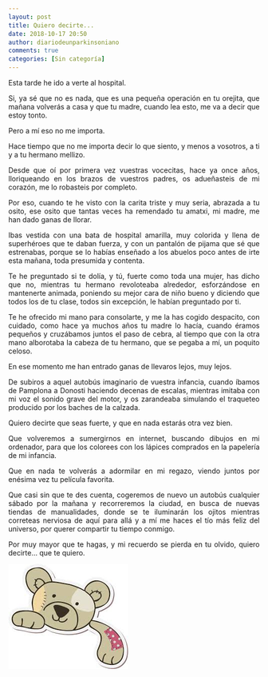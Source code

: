 ```yaml
---
layout: post
title: Quiero decirte...
date: 2018-10-17 20:50
author: diariodeunparkinsoniano
comments: true
categories: [Sin categoría]
---
```

<p style="text-align:justify;">Esta tarde he ido a verte al hospital.</p>
<p style="text-align:justify;">Si, ya sé que no es nada, que es una pequeña operación en tu orejita, que mañana volverás a casa y que tu madre, cuando lea esto, me va a decir que estoy tonto.</p>
<p style="text-align:justify;">Pero a mí eso no me importa.</p>
<p style="text-align:justify;">Hace tiempo que no me importa decir lo que siento, y menos a vosotros, a ti y a tu hermano mellizo.</p>
<p style="text-align:justify;">Desde que oí por primera vez vuestras vocecitas, hace ya once años, lloriqueando en los brazos de vuestros padres, os adueñasteis de mi corazón, me lo robasteis por completo.</p>
<p style="text-align:justify;">Por eso, cuando te he visto con la carita triste y muy seria, abrazada a tu osito, ese osito que tantas veces ha remendado tu amatxi, mi madre, me han dado ganas de llorar.</p>
<p style="text-align:justify;">Ibas vestida con una bata de hospital amarilla, muy colorida y llena de superhéroes que te daban fuerza, y con un pantalón de pijama que sé que estrenabas, porque se lo habías enseñado a los abuelos poco antes de irte esta mañana, toda presumida y contenta.</p>
<p style="text-align:justify;">Te he preguntado si te dolía, y tú, fuerte como toda una mujer, has dicho que no, mientras tu hermano revoloteaba alrededor, esforzándose en mantenerte animada, poniendo su mejor cara de niño bueno y diciendo que todos los de tu clase, todos sin excepción, le habían preguntado por ti.</p>
<p style="text-align:justify;">Te he ofrecido mi mano para consolarte, y me la has cogido despacito, con cuidado, como hace ya muchos años tu madre lo hacía, cuando éramos pequeños y cruzábamos juntos el paso de cebra, al tiempo que con la otra mano alborotaba la cabeza de tu hermano, que se pegaba a mí, un poquito celoso.</p>
<p style="text-align:justify;">En ese momento me han entrado ganas de llevaros lejos, muy lejos.</p>
<p style="text-align:justify;">De subiros a aquel autobús imaginario de vuestra infancia, cuando íbamos de Pamplona a Donosti haciendo decenas de escalas, mientras imitaba con mi voz el sonido grave del motor, y os zarandeaba simulando el traqueteo producido por los baches de la calzada.</p>
<p style="text-align:justify;">Quiero decirte que seas fuerte, y que en nada estarás otra vez bien.</p>
<p style="text-align:justify;">Que volveremos a sumergirnos en internet, buscando dibujos en mi ordenador, para que los colorees con los lápices comprados en la papelería de mi infancia.</p>
<p style="text-align:justify;">Que en nada te volverás a adormilar en mi regazo, viendo juntos por enésima vez tu película favorita.</p>
<p style="text-align:justify;">Que casi sin que te des cuenta, cogeremos de nuevo un autobús cualquier sábado por la mañana y recorreremos la ciudad, en busca de nuevas tiendas de manualidades, donde se te iluminarán los ojitos mientras correteas nerviosa de aquí para allá y a mí me haces el tío más feliz del universo, por querer compartir tu tiempo conmigo.</p>
<p style="text-align:justify;">Por muy mayor que te hagas, y mi recuerdo se pierda en tu olvido, quiero decirte… que te quiero.</p>
<p style="text-align:justify;"><img class="img-fluid"  clasXs=" size-full wp-image-735 aligncenter" src="/assets/images/2018/10/osito_hospital.jpg" alt="osito_hospital" width="240" height="210" /></p>
<p style="text-align:justify;"></p>
